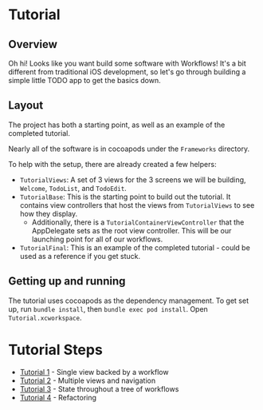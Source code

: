 # Tutorial

## Overview

Oh hi! Looks like you want build some software with Workflows! It's a bit different from traditional iOS development, so let's go through building a simple little TODO app to get the basics down.

## Layout

The project has both a starting point, as well as an example of the completed tutorial.

Nearly all of the software is in cocoapods under the `Frameworks` directory.

To help with the setup, there are already created a few helpers:
- `TutorialViews`: A set of 3 views for the 3 screens we will be building, `Welcome`, `TodoList`, and `TodoEdit`.
- `TutorialBase`: This is the starting point to build out the tutorial. It contains view controllers that host the views from `TutorialViews` to see how they display.
    - Additionally, there is a `TutorialContainerViewController` that the AppDelegate sets as the root view controller. This will be our launching point for all of our workflows.
- `TutorialFinal`: This is an example of the completed tutorial - could be used as a reference if you get stuck.

## Getting up and running

The tutorial uses cocoapods as the dependency management. To get set up, run `bundle install`, then `bundle exec pod install`. Open `Tutorial.xcworkspace`.

# Tutorial Steps

- [Tutorial 1](Tutorial1.md) - Single view backed by a workflow
- [Tutorial 2](Tutorial2.md) - Multiple views and navigation
- [Tutorial 3](Tutorial3.md) - State throughout a tree of workflows
- [Tutorial 4](Tutorial4.md) - Refactoring
